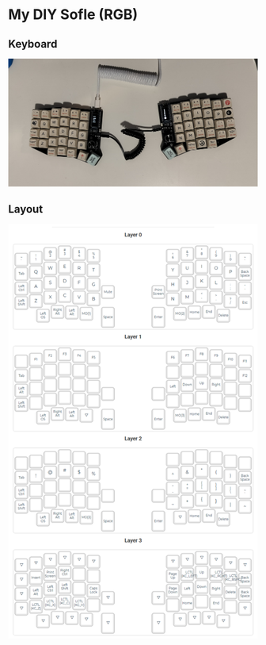 # My DIY Sofle (RGB)

## Keyboard

![](./images/sofle_amenrio_build.jpg)

## Layout

![](./images/sofle_amenrio_layout.png)
